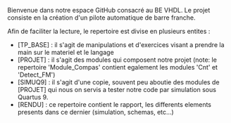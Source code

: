 Bienvenue dans notre espace GitHub consacré au BE VHDL.
Le projet consiste en la création d'un pilote automatique de barre franche.

Afin de faciliter la lecture, le repertoire est divise en plusieurs entites : 
 - [TP_BASE] : il s'agit de manipulations et d'exercices visant a prendre la main sur le materiel et le langage
 - [PROJET] : il s'agit des modules qui composent notre projet (note: le repertoire 'Module_Compas' contient egalement les modules 'Cnt' et 'Detect_FM')
 - [SIMUQ9] : il s'agit d'une copie, souvent peu aboutie des modules de [PROJET] qui nous on servis a tester notre code par simulation sous Quartus 9.
 - [RENDU] : ce repertoire contient le rapport, les differents elements presents dans ce dernier (simulation, schemas, etc...)